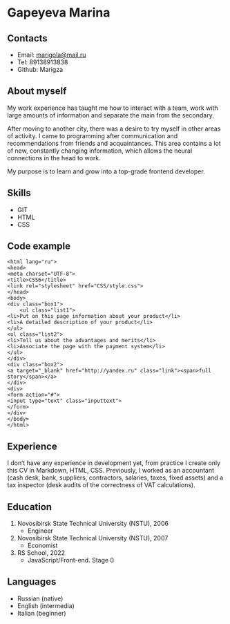 # Gapeyeva Marina
## Contacts
* Email: marigola@mail.ru
* Tel: 89138913838
* Github: Marigza

## About myself
My work experience has taught me how to interact with a team, work with large amounts of information and separate the main from the secondary.

After moving to another city, there was a desire to try myself in other areas of activity. I came to programming after communication and recommendations from friends and acquaintances. This area contains a lot of new, constantly changing information, which allows the neural connections in the head to work. 

My purpose is to learn and grow into a top-grade frontend developer.
## Skills
* GIT
* HTML
* CSS
## Code example
```<!DOCTYPE html>
<html lang="ru">
<head>
<meta charset="UTF-8">
<title>CSS6</title>
<link rel="stylesheet" href="CSS/style.css">
</head>
<body>
<div class="box1">
 	<ul class="list1">
<li>Put on this page information about your product</li>
<li>A detailed description of your product</li>
</ul>
<ul class="list2">
<li>Tell us about the advantages and merits</li>
<li>Associate the page with the payment system</li>
</ul>
</div>
<div class="box2">
<a target="_blank" href="http://yandex.ru" class="link"><span>full story</span></a>
</div>
<div>
<form action="#">
<input type="text" class="inputtext">
</form>
</div>
</body>
</html>

 ```
## Experience
I don’t have any experience in development yet, from practice I  create only this CV in Markdown, HTML, CSS. Previously, I worked as an accountant (cash desk, bank, suppliers, contractors, salaries, taxes, fixed assets) and a tax inspector (desk audits of the correctness of VAT calculations).
## Education
1. Novosibirsk State Technical University (NSTU), 2006
	* Engineer
2. Novosibirsk State Technical University (NSTU), 2007
	* Economist
3. RS School, 2022
	* JavaScript/Front-end. Stage 0
## Languages
* Russian (native)
* English (intermedia)
* Italian (beginner)

